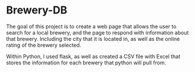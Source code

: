 # Brewery-DB

The goal of this project is to create a web page that allows the user to search for a local brewery, and the page to respond with information about that brewery. Including the city that it is located in, as well as the online rating of the brewery selected. 

Within Python, I used flask, as well as created a CSV file with Excel that stores the information for each brewery that python will pull from. 
 
